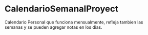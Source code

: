 # CalendarioSemanalProyect
Calendario Personal que funciona mensualmente, refleja tambien las semanas y se pueden agregar notas en los dias.
